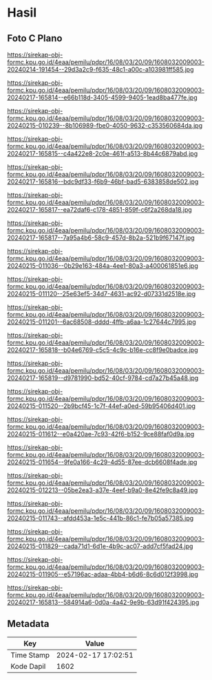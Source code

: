 # Hasil

## Foto C Plano

https://sirekap-obj-formc.kpu.go.id/4eaa/pemilu/pdpr/16/08/03/20/09/1608032009003-20240214-191454--29d3a2c9-f635-48c1-a00c-a103981ff585.jpg

https://sirekap-obj-formc.kpu.go.id/4eaa/pemilu/pdpr/16/08/03/20/09/1608032009003-20240217-165814--e66b118d-3405-4599-9405-1ead8ba477fe.jpg

https://sirekap-obj-formc.kpu.go.id/4eaa/pemilu/pdpr/16/08/03/20/09/1608032009003-20240215-010239--8b106989-fbe0-4050-9632-c353560684da.jpg

https://sirekap-obj-formc.kpu.go.id/4eaa/pemilu/pdpr/16/08/03/20/09/1608032009003-20240217-165815--c4a422e8-2c0e-461f-a513-8b44c6879abd.jpg

https://sirekap-obj-formc.kpu.go.id/4eaa/pemilu/pdpr/16/08/03/20/09/1608032009003-20240217-165816--bdc9df33-f6b9-46bf-bad5-6383858de502.jpg

https://sirekap-obj-formc.kpu.go.id/4eaa/pemilu/pdpr/16/08/03/20/09/1608032009003-20240217-165817--ea72daf6-c178-4851-859f-c6f2a268da18.jpg

https://sirekap-obj-formc.kpu.go.id/4eaa/pemilu/pdpr/16/08/03/20/09/1608032009003-20240217-165817--7a95a4b6-58c9-457d-8b2a-521b9f67147f.jpg

https://sirekap-obj-formc.kpu.go.id/4eaa/pemilu/pdpr/16/08/03/20/09/1608032009003-20240215-011036--0b29e163-484a-4ee1-80a3-a400061851e6.jpg

https://sirekap-obj-formc.kpu.go.id/4eaa/pemilu/pdpr/16/08/03/20/09/1608032009003-20240215-011120--25e63ef5-34d7-4631-ac92-d07331d2518e.jpg

https://sirekap-obj-formc.kpu.go.id/4eaa/pemilu/pdpr/16/08/03/20/09/1608032009003-20240215-011201--6ac68508-dddd-4ffb-a6aa-1c27644c7995.jpg

https://sirekap-obj-formc.kpu.go.id/4eaa/pemilu/pdpr/16/08/03/20/09/1608032009003-20240217-165818--b04e6769-c5c5-4c9c-b16e-cc8f9e0badce.jpg

https://sirekap-obj-formc.kpu.go.id/4eaa/pemilu/pdpr/16/08/03/20/09/1608032009003-20240217-165819--d9781990-bd52-40cf-9784-cd7a27b45a48.jpg

https://sirekap-obj-formc.kpu.go.id/4eaa/pemilu/pdpr/16/08/03/20/09/1608032009003-20240215-011520--2b9bcf45-1c7f-44ef-a0ed-59b95406d401.jpg

https://sirekap-obj-formc.kpu.go.id/4eaa/pemilu/pdpr/16/08/03/20/09/1608032009003-20240215-011612--e0a420ae-7c93-42f6-b152-9ce88faf0d9a.jpg

https://sirekap-obj-formc.kpu.go.id/4eaa/pemilu/pdpr/16/08/03/20/09/1608032009003-20240215-011654--9fe0a166-4c29-4d55-87ee-dcb6608f4ade.jpg

https://sirekap-obj-formc.kpu.go.id/4eaa/pemilu/pdpr/16/08/03/20/09/1608032009003-20240215-012213--05be2ea3-a37e-4eef-b9a0-8e42fe9c8a49.jpg

https://sirekap-obj-formc.kpu.go.id/4eaa/pemilu/pdpr/16/08/03/20/09/1608032009003-20240215-011743--afdd453a-1e5c-441b-86c1-fe7b05a57385.jpg

https://sirekap-obj-formc.kpu.go.id/4eaa/pemilu/pdpr/16/08/03/20/09/1608032009003-20240215-011829--cada71d1-6d1e-4b9c-ac07-add7cf5fad24.jpg

https://sirekap-obj-formc.kpu.go.id/4eaa/pemilu/pdpr/16/08/03/20/09/1608032009003-20240215-011905--e57196ac-adaa-4bb4-b6d6-8c6d012f3998.jpg

https://sirekap-obj-formc.kpu.go.id/4eaa/pemilu/pdpr/16/08/03/20/09/1608032009003-20240217-165813--584914a6-0d0a-4a42-9e9b-63d91f424395.jpg


## Metadata

| Key        | Value               |
| ---------- | ------------------- |
| Time Stamp | 2024-02-17 17:02:51 |
| Kode Dapil | 1602                |



